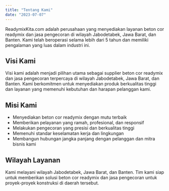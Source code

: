 ```yaml
---
title: "Tentang Kami"
date: "2023-07-07"
---
```


ReadymixKita.com adalah perusahaan yang menyediakan layanan beton cor readymix dan jasa pengecoran di wilayah Jabodetabek, Jawa Barat, dan Banten. Kami telah beroperasi selama lebih dari 5 tahun dan memiliki pengalaman yang luas dalam industri ini.

## Visi Kami

Visi kami adalah menjadi pilihan utama sebagai supplier beton cor readymix dan jasa pengecoran terpercaya di wilayah Jabodetabek, Jawa Barat, dan Banten. Kami berkomitmen untuk menyediakan produk berkualitas tinggi dan layanan yang memenuhi kebutuhan dan harapan pelanggan kami.

## Misi Kami

- Menyediakan beton cor readymix dengan mutu terbaik
- Memberikan pelayanan yang ramah, profesional, dan responsif
- Melakukan pengecoran yang presisi dan berkualitas tinggi
- Memenuhi standar keselamatan kerja dan lingkungan
- Membangun hubungan jangka panjang dengan pelanggan dan mitra bisnis kami

## Wilayah Layanan

Kami melayani wilayah Jabodetabek, Jawa Barat, dan Banten. Tim kami siap untuk memberikan solusi beton cor readymix dan jasa pengecoran untuk proyek-proyek konstruksi di daerah tersebut.
